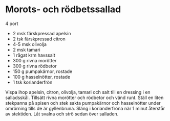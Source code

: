 # Morots- och rödbetssallad

4 port

 - 2 msk färskpressad apelsin
 - 2 tsk färskpressad citron
 - 4-5 msk olivolja
 - 2 msk tamari
 - 1 rågat krm havssalt
 - 300 g rivna morötter
 - 300 g rivna rödbetor
 - 150 g pumpakärnor, rostade
 - 100 g hasselnötter, rostade
 - 1 tsk korianderfrön

Vispa ihop apelsin, citron, olivolja, tamari och salt till en dressing i en salladsskål. Tillsätt rivna
morötter och rödbetor och vänd runt. Ställ en liten stekpanna på spisen och stek sakta
pumpakärnor och hasselnötter under omrörning tills de är gyllenbruna. Släng i korianderfröna
när 1 minut återstår av stektiden. Låt svalna och strö sedan över salladen.